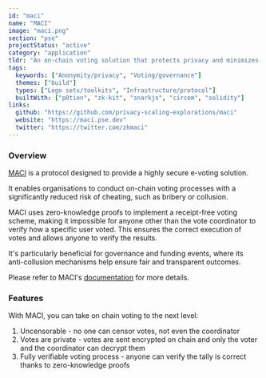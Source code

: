 ```yaml
---
id: "maci"
name: "MACI"
image: "maci.png"
section: "pse"
projectStatus: "active"
category: "application"
tldr: "An on-chain voting solution that protects privacy and minimizes the risk of collusion and bribery"
tags:
  keywords: ["Anonymity/privacy", "Voting/governance"]
  themes: ["build"]
  types: ["Lego sets/toolkits", "Infrastructure/protocol"]
  builtWith: ["p0tion", "zk-kit", "snarkjs", "circom", "solidity"]
links:
  github: "https://github.com/privacy-scaling-explorations/maci"
  website: "https://maci.pse.dev"
  twitter: "https://twitter.com/zkmaci"
---
```


### Overview

[MACI](https://github.com/privacy-scaling-explorations/maci/tree/dev) is a protocol designed to provide a highly secure e-voting solution.

It enables organisations to conduct on-chain voting processes with a significantly reduced risk of cheating, such as bribery or collusion.

MACI uses zero-knowledge proofs to implement a receipt-free voting scheme, making it impossible for anyone other than the vote coordinator to verify how a specific user voted. This ensures the correct execution of votes and allows anyone to verify the results.

It's particularly beneficial for governance and funding events, where its anti-collusion mechanisms help ensure fair and transparent outcomes.

Please refer to MACI's [documentation](https://maci.pse.dev) for more details.

### Features

With MACI, you can take on chain voting to the next level:

1. Uncensorable - no one can censor votes, not even the coordinator
2. Votes are private - votes are sent encrypted on chain and only the voter and the coordinator can decrypt them
3. Fully verifiable voting process - anyone can verify the tally is correct thanks to zero-knowledge proofs
